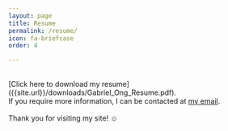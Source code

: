 ```yaml
---
layout: page
title: Resume
permalink: /resume/
icon: fa-briefcase
order: 4

---
```

<br>
[Click here to download my resume]({{site.url}}/downloads/Gabriel_Ong_Resume.pdf).<br>
If you require more information, I can be contacted at <a href={{ site.email }}>my email</a>.<br>
<br>
Thank you for visiting my site! ☺
